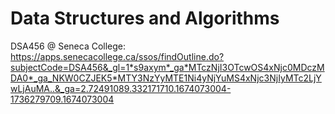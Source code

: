 # Data Structures and Algorithms
DSA456 @ Seneca College: https://apps.senecacollege.ca/ssos/findOutline.do?subjectCode=DSA456&_gl=1*s9axym*_ga*MTczNjI3OTcwOS4xNjc0MDczMDA0*_ga_NKW0CZJEK5*MTY3NzYyMTE1Ni4yNjYuMS4xNjc3NjIyMTc2LjYwLjAuMA..&_ga=2.72491089.332171710.1674073004-1736279709.1674073004
